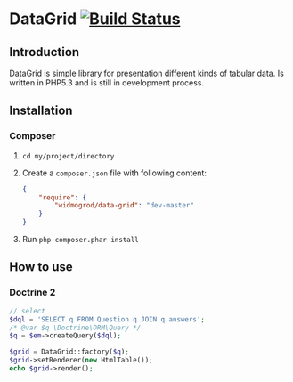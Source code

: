 # DataGrid [![Build Status](https://secure.travis-ci.org/widmogrod/data-grid.png?branch=master)](https://travis-ci.org/widmogrod/data-grid)
## Introduction

DataGrid is simple library for presentation different kinds of tabular data.
Is written in PHP5.3 and is still in development process.

## Installation
### Composer

  1. `cd my/project/directory`
  2. Create a `composer.json` file with following content:

     ```json
     {
         "require": {
             "widmogrod/data-grid": "dev-master"
         }
     }
     ```
  3. Run `php composer.phar install`


## How to use
### Doctrine 2

```php
// select
$dql = 'SELECT q FROM Question q JOIN q.answers';
/* @var $q \Doctrine\ORM\Query */
$q = $em->createQuery($dql);

$grid = DataGrid::factory($q);
$grid->setRenderer(new HtmlTable());
echo $grid->render();
```
